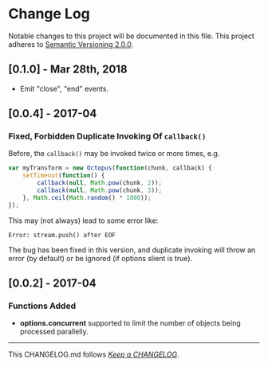 #   Change Log

Notable changes to this project will be documented in this file. This project adheres to [Semantic Versioning 2.0.0](http://semver.org/).

##	[0.1.0] - Mar 28th, 2018

*	Emit "close", "end" events.

##	[0.0.4] - 2017-04

###	Fixed, Forbidden Duplicate Invoking Of ``callback()``

Before, the ``callback()`` may be invoked twice or more times, e.g.

```javascript
var myTransform = new Octopus(function(chunk, callback) {
	setTimeout(function() {
		callback(null, Math.pow(chunk, 2));
		callback(null, Math.pow(chunk, 3));
	}, Math.ceil(Math.random() * 1000));
});
```

This may (not always) lead to some error like:  

```
Error: stream.push() after EOF
```

The bug has been fixed in this version, and duplicate invoking will throw an error (by default) or be ignored (if options slient is true).

##	[0.0.2] - 2017-04

###	Functions Added

*	__options.concurrent__ supported to limit the number of objects being processed parallelly.

---
This CHANGELOG.md follows [*Keep a CHANGELOG*](http://keepachangelog.com/).
